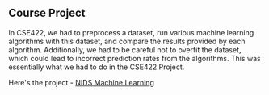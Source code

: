 ## Course Project
In CSE422, we had to preprocess a dataset, run various machine learning algorithms with this dataset, and compare the results provided by each algorithm. Additionally, we had to be careful not to overfit the dataset, which could lead to incorrect prediction rates from the algorithms. This was essentially what we had to do in the CSE422 Project.

Here's the project - [NIDS Machine Learning](https://github.com/mahrjose/NIDS-Machine-Learning)
